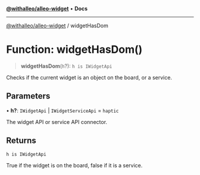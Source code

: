 [**@withalleo/alleo-widget**](../README.md) • **Docs**

***

[@withalleo/alleo-widget](../globals.md) / widgetHasDom

# Function: widgetHasDom()

> **widgetHasDom**(`h`?): `h is IWidgetApi`

Checks if the current widget is an object on the board, or a service.

## Parameters

• **h?**: `IWidgetApi` \| `IWidgetServiceApi` = `haptic`

The widget API or service API connector.

## Returns

`h is IWidgetApi`

True if the widget is on the board, false if it is a service.
